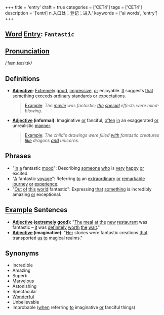 +++
title = 'entry'
draft = true
categories = ['CET4']
tags = ['CET4']
description = '[ˈentri] n.入口处；登记；进入'
keywords = ['ai words', 'entry']
+++

## [Word](/post/word/) [Entry](/post/entry/): `Fantastic`

## [Pronunciation](/post/pronunciation/)
/ˌfæn.tæsˈtɪk/

## Definitions
- **[Adjective](/post/adjective/)**: [Extremely](/post/extremely/) [good](/post/good/), [impressive](/post/impressive/), [or](/post/or/) enjoyable. [It](/post/it/) suggests [that](/post/that/) [something](/post/something/) exceeds [ordinary](/post/ordinary/) standards [or](/post/or/) expectations. 

  > [Example](/post/example/): _The [movie](/post/movie/) was fantastic; [the](/post/the/) [special](/post/special/) effects were mind-blowing._
  
- **[Adjective](/post/adjective/) (informal)**: Imaginative [or](/post/or/) fanciful, [often](/post/often/) [in](/post/in/) an exaggerated [or](/post/or/) unrealistic [manner](/post/manner/). 

  > [Example](/post/example/): _The child's drawings were filled [with](/post/with/) fantastic creatures [like](/post/like/) dragons [and](/post/and/) unicorns._

## Phrases
- "[In](/post/in/) [a](/post/a/) fantastic [mood](/post/mood/)": Describing [someone](/post/someone/) [who](/post/who/) is [very](/post/very/) [happy](/post/happy/) [or](/post/or/) excited.
- "[A](/post/a/) fantastic [voyage](/post/voyage/)": Referring [to](/post/to/) an [extraordinary](/post/extraordinary/) [or](/post/or/) [remarkable](/post/remarkable/) [journey](/post/journey/) [or](/post/or/) [experience](/post/experience/).
- "[Out](/post/out/) [of](/post/of/) [this](/post/this/) [world](/post/world/) fantastic": Expressing [that](/post/that/) [something](/post/something/) is incredibly amazing [or](/post/or/) exceptional.

## [Example](/post/example/) Sentences
- **[Adjective](/post/adjective/) ([extremely](/post/extremely/) [good](/post/good/))**: "[The](/post/the/) [meal](/post/meal/) [at](/post/at/) [the](/post/the/) [new](/post/new/) [restaurant](/post/restaurant/) was fantastic – [it](/post/it/) was [definitely](/post/definitely/) [worth](/post/worth/) [the](/post/the/) [wait](/post/wait/)."
- **[Adjective](/post/adjective/) (imaginative)**: "[Her](/post/her/) stories were fantastic creations [that](/post/that/) transported [us](/post/us/) [to](/post/to/) magical realms."

## Synonyms
- Incredible
- Amazing
- Superb
- [Marvelous](/post/marvelous/)
- Astonishing
- Spectacular
- [Wonderful](/post/wonderful/)
- Unbelievable
- Improbable ([when](/post/when/) referring [to](/post/to/) imaginative [or](/post/or/) fanciful things)
